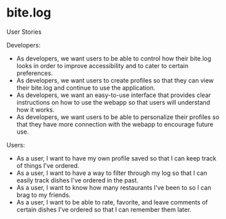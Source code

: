 # bite.log 

User Stories

Developers:

- As developers, we want users to be able to control how their bite.log looks in order to improve accessibility and to cater to certain preferences.
- As developers, we want users to create profiles so that they can view their bite.log and continue to use the application.
- As developers, we want an easy-to-use interface that provides clear instructions on how to use the webapp so that users will understand how it works.
- As developers, we want users to be able to personalize their profiles so that they have more connection with the webapp to encourage future use.

Users:

- As a user, I want to have my own profile saved so that I can keep track of things I've ordered.
- As a user, I want to have a way to filter through my log so that I can easily track dishes I've ordered in the past.
- As a user, I want to know how many restaurants I've been to so I can brag to my friends.
- As a user, I want to be able to rate, favorite, and leave comments of certain dishes I've ordered so that I can remember them later.
